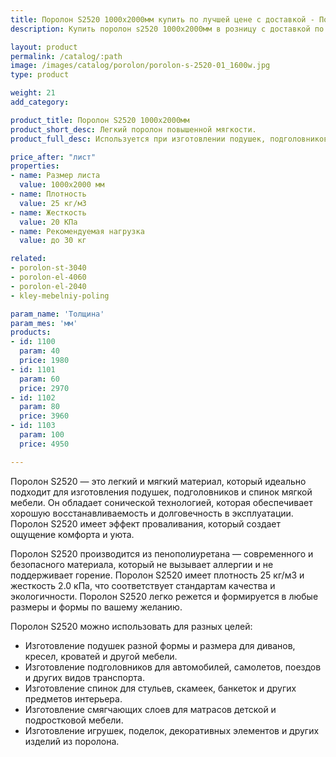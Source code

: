 ```yaml
---
title: Поролон S2520 1000х2000мм купить по лучшей цене с доставкой - Поролоныч
description: Купить поролон s2520 1000х2000мм в розницу с доставкой по Москве в интернет-магазине Поролоныча.

layout: product
permalink: /catalog/:path
image: /images/catalog/porolon/porolon-s-2520-01_1600w.jpg
type: product

weight: 21
add_category: 

product_title: Поролон S2520 1000х2000мм
product_short_desc: Легкий поролон повышенной мягкости.
product_full_desc: Используется при изготовлении подушек, подголовников, спинок. Хорошая восстанавливаемость и долговечность в эксплуатации. С эффектом проваливания.

price_after: "лист"
properties:
- name: Размер листа
  value: 1000х2000 мм
- name: Плотность
  value: 25 кг/м3
- name: Жесткость
  value: 20 КПа
- name: Рекомендуемая нагрузка
  value: до 30 кг

related:
- porolon-st-3040
- porolon-el-4060
- porolon-el-2040
- kley-mebelniy-poling

param_name: 'Толщина'
param_mes: 'мм'
products:
- id: 1100
  param: 40
  price: 1980
- id: 1101
  param: 60
  price: 2970
- id: 1102
  param: 80
  price: 3960
- id: 1103
  param: 100
  price: 4950

---
```

Поролон S2520 — это легкий и мягкий материал, который идеально подходит для изготовления подушек, подголовников и спинок мягкой мебели. Он обладает сонической технологией, которая обеспечивает хорошую восстанавливаемость и долговечность в эксплуатации. Поролон S2520 имеет эффект проваливания, который создает ощущение комфорта и уюта.

Поролон S2520 производится из пенополиуретана — современного и безопасного материала, который не вызывает аллергии и не поддерживает горение. Поролон S2520 имеет плотность 25 кг/м3 и жесткость 2.0 кПа, что соответствует стандартам качества и экологичности. Поролон S2520 легко режется и формируется в любые размеры и формы по вашему желанию.

Поролон S2520 можно использовать для разных целей:

-   Изготовление подушек разной формы и размера для диванов, кресел, кроватей и другой мебели.
-   Изготовление подголовников для автомобилей, самолетов, поездов и других видов транспорта.
-   Изготовление спинок для стульев, скамеек, банкеток и других предметов интерьера.
-   Изготовление смягчающих слоев для матрасов детской и подростковой мебели.
-   Изготовление игрушек, поделок, декоративных элементов и других изделий из поролона.